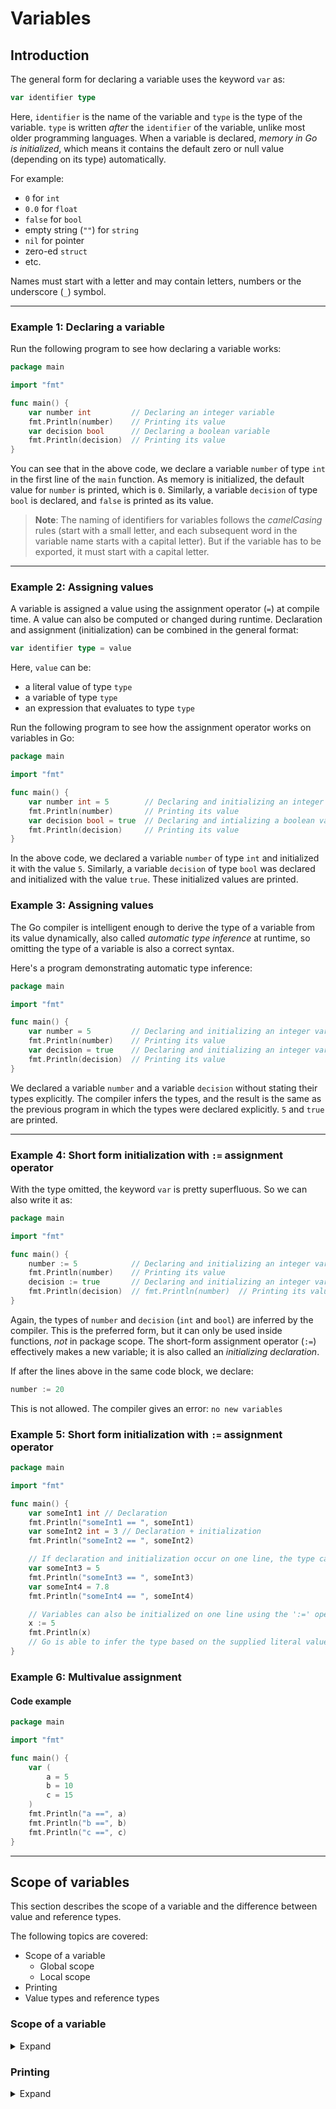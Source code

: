 # Variables

## Introduction

The general form for declaring a variable uses the keyword `var` as:

```go
var identifier type
```

Here, `identifier` is the name of the variable and `type` is the type of the variable.
`type` is written _after_ the `identifier` of the variable, unlike most older programming languages.
When a variable is declared, _memory in Go is initialized_, which means it contains the default zero or null value (depending on its type) automatically.

For example:
- `0` for `int`
- `0.0` for `float`
- `false` for `bool`
- empty string (`""`) for `string`
- `nil` for pointer
- zero-ed `struct`
- etc.

Names must start with a letter and may contain letters, numbers or the underscore (`_`) symbol.


---


### Example 1: Declaring a variable

Run the following program to see how declaring a variable works:

```go
package main

import "fmt"

func main() {
	var number int         // Declaring an integer variable
	fmt.Println(number)    // Printing its value
	var decision bool      // Declaring a boolean variable
	fmt.Println(decision)  // Printing its value
}
```

You can see that in the above code, we declare a variable `number` of type `int` in the first line of the `main` function.
As memory is initialized, the default value for `number` is printed, which is `0`.
Similarly, a variable `decision` of type `bool` is declared, and `false` is printed as its value.

> **Note**: The naming of identifiers for variables follows the _camelCasing_ rules (start with a small letter, and each subsequent word in the variable name starts with a capital letter).
> But if the variable has to be exported, it must start with a capital letter.


---


### Example 2: Assigning values

A variable is assigned a value using the assignment operator (`=`) at compile time.
A value can also be computed or changed during runtime.
Declaration and assignment (initialization) can be combined in the general format:

```go
var identifier type = value
```

Here, `value` can be:
- a literal value of type `type`
- a variable of type `type`
- an expression that evaluates to type `type`

Run the following program to see how the assignment operator works on variables in Go:

```go
package main

import "fmt"

func main() {
	var number int = 5        // Declaring and initializing an integer variable
	fmt.Println(number)       // Printing its value
	var decision bool = true  // Declaring and intializing a boolean variable
	fmt.Println(decision)     // Printing its value
}
```

In the above code, we declared a variable `number` of type `int` and initialized it with the value `5`.
Similarly, a variable `decision` of type `bool` was declared and initialized with the value `true`.
These initialized values are printed.


### Example 3: Assigning values

The Go compiler is intelligent enough to derive the type of a variable from its value dynamically, also called _automatic type inference_ at runtime, so omitting the type of a variable is also a correct syntax.

Here's a program demonstrating automatic type inference:

```go
package main

import "fmt"

func main() {
	var number = 5         // Declaring and initializing an integer variable without stating its type
	fmt.Println(number)    // Printing its value
	var decision = true    // Declaring and initializing an integer variable without stating its type
	fmt.Println(decision)  // Printing its value
}
```

We declared a variable `number` and a variable `decision` without stating their types explicitly.
The compiler infers the types, and the result is the same as the previous program in which the types were declared explicitly.
`5` and `true` are printed.


---


### Example 4: Short form initialization with `:=` assignment operator

With the type omitted, the keyword `var` is pretty superfluous.
So we can also write it as:

```go
package main

import "fmt"

func main() {
	number := 5            // Declaring and initializing an integer variable without stating its type
	fmt.Println(number)    // Printing its value
	decision := true       // Declaring and initializing an integer variable without stating its type
	fmt.Println(decision)  // fmt.Println(number)  // Printing its value
}
```

Again, the types of `number` and `decision` (`int` and `bool`) are inferred by the compiler.
This is the preferred form, but it can only be used inside functions, _not_ in package scope.
The short-form assignment operator (`:=`) effectively makes a new variable; it is also called an _initializing declaration_.

If after the lines above in the same code block, we declare:

```go
number := 20
```

This is not allowed. The compiler gives an error: `no new variables`


### Example 5: Short form initialization with `:=` assignment operator

```go
package main

import "fmt"

func main() {
    var someInt1 int // Declaration
    fmt.Println("someInt1 == ", someInt1)
    var someInt2 int = 3 // Declaration + initialization
    fmt.Println("someInt2 == ", someInt2)

    // If declaration and initialization occur on one line, the type can be omitted with the 'var' keyword:
    var someInt3 = 5
    fmt.Println("someInt3 == ", someInt3)
    var someInt4 = 7.8
    fmt.Println("someInt4 == ", someInt4)

    // Variables can also be initialized on one line using the ':=' operator:
    x := 5
    fmt.Println(x)
    // Go is able to infer the type based on the supplied literal value.
}
```


### Example 6: Multivalue assignment

#### Code example

```go
package main

import "fmt"

func main() {
    var (
        a = 5
        b = 10
        c = 15
    )
    fmt.Println("a ==", a)
    fmt.Println("b ==", b)
    fmt.Println("c ==", c)
}
```


---


## Scope of variables


This section describes the scope of a variable and the difference between value and reference types.

The following topics are covered:
- Scope of a variable
  - Global scope
  - Local scope
- Printing
- Value types and reference types


### Scope of a variable

<details>
<summary>Expand</summary>

A variable of any type is only known within a certain range of a program, called the variable's _scope_.
In a programming language, there are two main types of scopes:
- Global scope
- Local scope

#### Global vs. local scope

The scope of the variables declared inside a function is called _local scope_.
They are only known in that function or "range of code"; the same goes for parameters and return variables of a function.

Mostly, you can think of a scope as a code block (surrounded by `{ }`) in which the variable is declared.
Run the following program to visualize the concept of scope:

<details>
<summary>Expand code</summary>

```go
package main

import "fmt"

var number int = 5  // Number declared outside (global scope).

func main() {
  fmt.Println("Demo: Scope of a variable")
  var decision bool = true // Decision declared inside function (local scope).
  fmt.Println("Original value of number:", number)
  number = 10
  fmt.Println("New value of number:", number)
  fmt.Println("Value of decision:", decision)
}
```

**Output**

```
Demo: Scope of a variable
Original value of number: 5
New value of number: 10
Value of decision: true
```

</details>


Variables with _global scope_ are declared outside any function.

Variables with _local scope_ are declared within an enclosing code block.

Although identifiers have to be unique, an identifier declared in a block may be re-declared in an inner block, but then the redeclared variable takes priority and _shadows_ the outer variable with the same name; if used, care must be taken to avoid subtle errors.

</details>


### Printing

<details>
<summary>Expand</summary>



</details>
